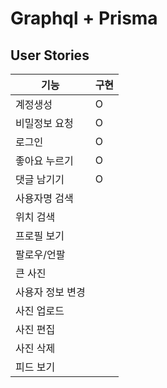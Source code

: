 # Graphql + Prisma


## User Stories

| 기능 | 구현 |
|---|---|
| 계정생성 | O |
| 비밀정보 요청 | O | 
| 로그인 | O |
| 좋아요 누르기 | O |
| 댓글 남기기 | O |
| 사용자명 검색 | |
| 위치 검색 | |
| 프로필 보기 | |
| 팔로우/언팔 | |
| 큰 사진 | |
| 사용자 정보 변경 | |
| 사진 업로드 | |
| 사진 편집 | |
| 사진 삭제 | |
| 피드 보기 | |

